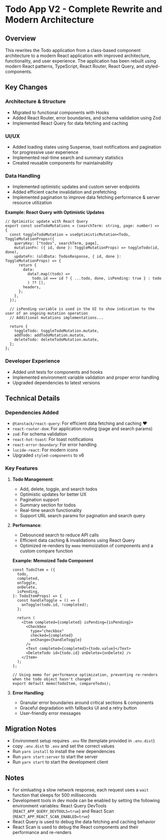 # Todo App V2 - Complete Rewrite and Modern Architecture

## Overview

This rewrites the Todo application from a class-based component architecture to a modern React application with improved architecture, functionality, and user experience. The application has been rebuilt using modern React patterns, TypeScript, React Router, React Query, and styled-components.

## Key Changes

### Architecture & Structure

- Migrated to functional components with Hooks
- Added React Router, error boundaries, and schema validation using Zod
- Implemented React Query for data fetching and caching

### UI/UX

- Added loading states using Suspense, toast notifications and pagination for progressive user experience
- Implemented real-time search and summary statistics
- Created reusable components for maintainability

### Data Handling

- Implemented optimistic updates and custom server endpoints
- Added efficient cache invalidation and prefetching
- Implemented pagination to improve data fetching performance & server resource utilization

**Example: React Query with Optimistic Updates**

```tsx
// Optimistic update with React Query
export const useTodoMutations = (searchTerm: string, page: number) => {
  const toggleTodoMutation = useOptimisticMutation<Todo, ToggleMutationProps>({
    queryKey: ["todos", searchTerm, page],
    mutationFn: ({ id, done }: ToggleMutationProps) => toggleTodo(id, done),
    updateFn: (oldData: TodosResponse, { id, done }: ToggleMutationProps) => {
      return {
        data:
          data?.map((todo) =>
            todo.id === id ? { ...todo, done, isPending: true } : todo
          ) ?? [],
        headers,
      };
    },
  });

  // isPending variable is used in the UI to show indication to the user of an ongoing mutation operation
  // Additional mutations implementations...

  return {
    toggleTodo: toggleTodoMutation.mutate,
    addTodo: addTodoMutation.mutate,
    deleteTodo: deleteTodoMutation.mutate,
  };
};
```

### Developer Experience

- Added unit tests for components and hooks
- Implemented environment variable validation and proper error handling
- Upgraded dependencies to latest versions

## Technical Details

### Dependencies Added

- `@tanstack/react-query`: For efficient data fetching and caching ❤️
- `react-router-dom`: For application routing (page and search params)
- `zod`: For schema validation
- `react-hot-toast`: For toast notifications
- `react-error-boundary`: For error handling
- `lucide-react`: For modern icons
- Upgraded `styled-components` to v6

### Key Features

1. **Todo Management**:

   - Add, delete, toggle, and search todos
   - Optimistic updates for better UX
   - Pagination support
   - Summary section for todos
   - Real-time search functionality
   - Support URL search params for pagination and search query

2. **Performance**:

   - Debounced search to reduce API calls
   - Efficient data caching & invalidations using React Query
   - Optimized re-renders by `memo` memoization of components and a custom compare function

   **Example: Memoized Todo Component**

   ```tsx
   const TodoItem = ({
     todo,
     completed,
     onToggle,
     onDelete,
     isPending,
   }: TodoItemProps) => {
     const handleToggle = () => {
       onToggle(todo.id, !completed);
     };

     return (
       <Item completed={completed} isPending={isPending}>
         <Checkbox
           type="checkbox"
           checked={completed}
           onChange={handleToggle}
         />
         <Text completed={completed}>{todo.value}</Text>
         <DeleteTodo id={todo.id} onDelete={onDelete} />
       </Item>
     );
   };

   // Using memo for performance optimization, preventing re-renders when the todo object hasn't changed
   export default memo(TodoItem, compareTodos);
   ```

3. **Error Handling**:

   - Granular error boundaries around critical sections & components
   - Graceful degradation with fallbacks UI and a retry button
   - User-friendly error messages

## Migration Notes

- Environment setup requires `.env` file (template provided in `.env.dist`)
- copy `.env.dist` to `.env` and set the correct values
- Run `yarn install` to install the new dependencies
- Run `yarn start:server` to start the server
- Run `yarn start` to start the development client

## Notes

- For simluating a slow network response, each request uses a `wait` function that sleeps for 500 milliseconds
- Development tools in dev mode can be enabled by setting the following environment variables: React Query DevTools (`REACT_APP_QUERY_DEVTOOLS=true`) and React Scan (`REACT_APP_REACT_SCAN_ENABLED=true`)
- React Query is used to debug the data fetching and caching behavior
- React Scan is used to debug the React components and their performance and re-renders
